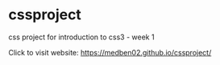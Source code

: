 # cssproject
css project for introduction to css3 - week 1


Click to visit website: https://medben02.github.io/cssproject/


